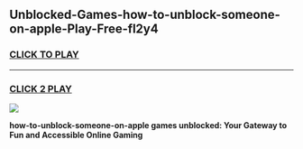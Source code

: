 
## Unblocked-Games-how-to-unblock-someone-on-apple-Play-Free-fl2y4
<h3>
<a href="https://premium76.site?title=how-to-unblock-someone-on-apple&ref=10A">CLICK TO PLAY</a></h3>
<hr>

<h3>
<a href="https://premium76.site?title=how-to-unblock-someone-on-apple&ref=10A">CLICK 2 PLAY</a>
  
</h3>

<a href="https://premium76.site?title=how-to-unblock-someone-on-apple&ref=10A"><img src="https://clearcache.store/games.png"></a>


**how-to-unblock-someone-on-apple games unblocked: Your Gateway to Fun and Accessible Online Gaming**
